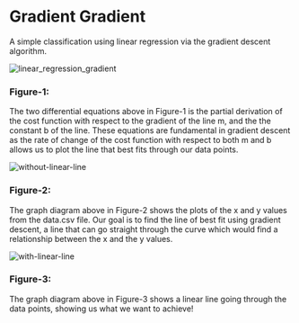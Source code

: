 # Gradient Gradient

A simple classification using linear regression via the gradient descent algorithm. 

![linear_regression_gradient](https://cloud.githubusercontent.com/assets/25164326/25768732/f06bfbc4-31d7-11e7-953e-461947779ec1.png)

### Figure-1:

The two differential equations above in Figure-1 is the partial derivation of the cost function with respect to the gradient of the line m, and the the constant b of the line. These equations are fundamental in gradient descent as the rate of change of the cost function with respect to both m and b allows us to plot the line that best fits through our data points. 


![without-linear-line](https://cloud.githubusercontent.com/assets/25164326/25768997/52dfddac-31dd-11e7-8d3b-067b53e07da6.png)

### Figure-2:

The graph diagram above in Figure-2 shows the plots of the x and y values from the data.csv file. Our goal is to find the line of best fit using gradient descent, a line that can go straight through the curve which would find a relationship between the x and the y values.


![with-linear-line](https://cloud.githubusercontent.com/assets/25164326/25768994/50d31b0a-31dd-11e7-9a19-b3f840de1bf4.png)

### Figure-3:
                                   
The graph diagram above in Figure-3 shows a linear line going through the data points, showing us what we want to achieve!
